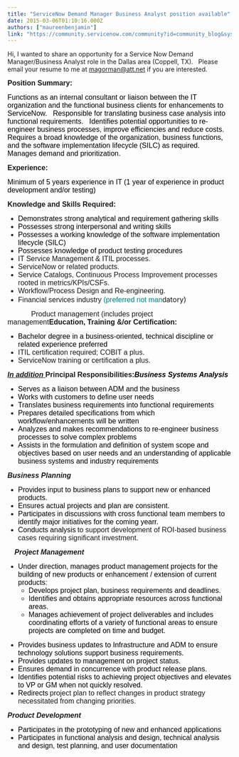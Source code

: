```yaml
---
title: "ServiceNow Demand Manager Business Analyst position available"
date: 2015-03-06T01:10:16.000Z
authors: ["maureenbenjamin"]
link: "https://community.servicenow.com/community?id=community_blog&sys_id=61bcea25dbd0dbc01dcaf3231f961934"
---
```

<p>Hi, I wanted to share an opportunity for a Service Now Demand Manager/Business Analyst role in the Dallas area (Coppell, TX).   Please email your resume to me at <a title="gorman@att.net" href="mailto:magorman@att.net">magorman@att.net</a> if you are interested.</p><p></p><p><strong style=": ; font-size: 12pt; font-family: arial , sans-serif;">Position Summary:   </strong></p><p><span style="color: black; font-size: 12pt; font-family: arial , sans-serif;">Functions as an internal consultant or liaison between the IT organization and the functional business clients for enhancements to ServiceNow.   Responsible for translating business case analysis into functional requirements.   Identifies potential opportunities to re-engineer business processes, improve efficiencies and reduce costs.   Requires a broad knowledge of the organization, business functions, and the software implementation lifecycle (SILC) as required.   Manages demand and prioritization.</span></p><p></p><p><strong style=": ; font-size: 12pt; font-family: arial , sans-serif;">Experience:</strong></p><p><span style="color: black; font-size: 12pt; font-family: arial , sans-serif;">Minimum of 5 years experience in IT (1 year of experience in product development and/or testing)</span></p><p></p><p><strong style=": ; font-size: 12pt; font-family: arial , sans-serif;">Knowledge and Skills Required:</strong></p><ul><li><span style="color: black; font-size: 12pt; font-family: arial , sans-serif;">Demonstrates strong analytical and requirement gathering skills</span></li><li><span style="color: black; font-size: 12pt; font-family: arial , sans-serif;">Possesses strong interpersonal and writing skills</span></li><li><span style="color: black; font-size: 12pt; font-family: arial , sans-serif;">Possesses a working knowledge of the software implementation lifecycle (SILC)</span></li><li><span style="color: black; font-size: 12pt; font-family: arial , sans-serif;">Possesses knowledge of product testing procedures</span></li><li><span style="font-size: 12pt; font-family: arial , sans-serif;">IT Service Management &amp; ITIL processes.</span></li><li><span style="font-size: 12pt; font-family: arial , sans-serif;">ServiceNow or related products.</span></li><li><span style="font-size: 12pt; font-family: arial , sans-serif;">Service Catalogs, Continuous Process Improvement processes rooted in metrics/KPIs/CSFs.</span></li><li><span style="font-size: 12pt; font-family: arial , sans-serif;">Workflow/Process Design and Re-engineering.</span></li><li><span style="font-size: 12pt;"><span style="font-family: arial , sans-serif;">Financial services industry <span style="color: #008080;">(preferred not man</span>d</span>atory)</span></li></ul><p><span style="font-size: 12pt; margin: 0px 0px 10pt; font-family: arial , sans-serif;">             Product management (includes project management</span><strong style=": ; font-size: 12pt; font-family: arial , sans-serif;">Education, Training &amp;/or Certification:</strong></p><ul><li><span style="color: black; font-size: 12pt; font-family: arial , sans-serif;">Bachelor degree in a business-oriented, technical discipline or related experience preferred</span></li><li><span style="font-size: 12pt; font-family: arial , sans-serif;">ITIL certification required; COBIT a plus.</span></li><li><span style="font-size: 12pt; font-family: arial , sans-serif;">ServiceNow training or certification a plus.</span></li></ul><p><span style="margin: 0px 0px 10pt;"> </span><span style="margin: 0px 0px 10pt;"><strong><em style=": ; font-size: 12pt; font-family: arial , sans-serif; text-decoration: underline;">In addition </em></strong></span><strong style=": ; font-size: 12pt; font-family: arial , sans-serif;">Principal Responsibilities:</strong><span style="margin: 0px 5.4pt 0px 0px;"><strong><em style=": ; color: black; font-size: 12pt; font-family: arial , sans-serif;">Business Systems Analysis</em></strong></span></p><ul><li><span style="color: black; font-size: 12pt; font-family: arial , sans-serif;">Serves as a liaison between ADM and the business</span></li><li><span style="color: black; font-size: 12pt; font-family: arial , sans-serif;">Works with customers to define user needs</span></li><li><span style="color: black; font-size: 12pt; font-family: arial , sans-serif;">Translates business requirements into functional requirements</span></li><li><span style="color: black; font-size: 12pt; font-family: arial , sans-serif;">Prepares detailed specifications from which workflow/enhancements will be written</span></li><li><span style="color: black; font-size: 12pt; font-family: arial , sans-serif;">Analyzes and makes recommendations to re-engineer business processes to solve complex problems</span></li><li><span style="color: black; font-size: 12pt; font-family: arial , sans-serif;">Assists in the formulation and definition of system scope and objectives based on user needs and an understanding of applicable business systems and industry requirements</span></li></ul><p> <strong><em style=": ; font-size: 12pt; font-family: arial , sans-serif;">Business Planning</em></strong></p><ul><li><span style="color: black; font-size: 12pt; font-family: arial , sans-serif;">Provides input to business plans to support new or enhanced products.</span></li><li><span style="color: black; font-size: 12pt; font-family: arial , sans-serif;">Ensures actual projects and plan are consistent.</span></li><li><span style="color: black; font-size: 12pt; font-family: arial , sans-serif;">Participates in discussions with cross functional team members to identify major initiatives for the coming yearr.</span></li><li><span style="color: black; font-size: 12pt; font-family: arial , sans-serif;">Conducts analysis</span> <span style="font-size: 12pt; font-family: arial , sans-serif;">to support development of ROI-based business cases requiring significant investment.</span></li></ul><p>     <strong><em style=": ; font-size: 12pt; font-family: arial , sans-serif;">Project Management</em></strong></p><ul><li><span style="color: black; font-size: 12pt; font-family: arial , sans-serif;">Under direction, manages product management projects for the building of new products or enhancement / extension of current products:</span> <ul style="list-style-type: circle;"><li><span style="color: black; font-size: 12pt; font-family: arial , sans-serif;">Develops project plan, business requirements and deadlines.</span></li><li><span style="color: black; font-size: 12pt; font-family: arial , sans-serif;">Identifies and obtains appropriate resources across functional areas.</span></li><li><span style="color: black; font-size: 12pt; font-family: arial , sans-serif;">Manages achievement of project deliverables and includes coordinating efforts of a variety of functional areas to ensure projects are completed on time and budget.</span></li></ul></li></ul><ul><li><span style="color: black; font-size: 12pt; font-family: arial , sans-serif;">Provides business updates to Infrastructure and ADM to ensure technology solutions support business requirements.</span></li><li><span style="color: black; font-size: 12pt; font-family: arial , sans-serif;">Provides updates to management on project status.</span></li><li><span style="color: black; font-size: 12pt; font-family: arial , sans-serif;">Ensures demand in concurrence with product release plans.</span></li><li><span style="color: black; font-size: 12pt; font-family: arial , sans-serif;">Identifies potential risks to achieving project objectives and elevates to VP or GM when not quickly resolved.</span></li><li><span style="color: black; font-size: 12pt; font-family: arial , sans-serif;">Redirects</span> <span style="font-size: 12pt; font-family: arial , sans-serif;">project plan to reflect changes in product strategy necessitated from changing priorities.</span></li></ul><p><span style="margin: 12pt 0px 3pt;"><strong><em style=": ; font-size: 12pt; font-family: arial , sans-serif;">Product Development</em></strong></span></p><ul><li><span style="color: black; font-size: 12pt; font-family: arial , sans-serif;">Participates in the prototyping of new and enhanced applications</span></li><li><span style="color: black; font-size: 12pt; font-family: arial , sans-serif;">Participates in functional analysis and design, technical analysis and design, test planning, and user documentation </span></li></ul>